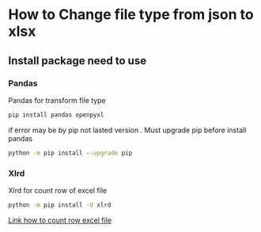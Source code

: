 # How to Change file type from json to xlsx

## Install package need to use

### Pandas

Pandas for transform file type


```cmd
pip install pandas openpyxl
```


if error may be by pip not lasted version . Must upgrade pip before install pandas

```cmd
python -m pip install --upgrade pip
```

### Xlrd

Xlrd for count row of excel file

```cmd
python -m pip install -U xlrd
```
[Link how to count row excel file](https://www.codespeedy.com/count-number-of-rows-and-columns-of-excel-file-in-python/)



